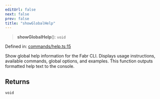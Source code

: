 ```yaml
---
editUrl: false
next: false
prev: false
title: "showGlobalHelp"
---
```


> **showGlobalHelp**(): `void`

Defined in: [commands/help.ts:15](https://github.com/yashjawale/fabr/blob/f92675816a3f8768b3ea0b7f8742e3a12556014c/src/commands/help.ts#L15)

Show global help information for the Fabr CLI.
Displays usage instructions, available commands, global options, and examples.
This function outputs formatted help text to the console.

## Returns

`void`
